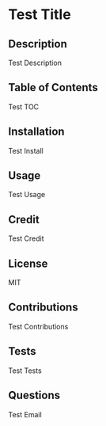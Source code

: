 # Test Title
  ## Description
   Test Description

  ## Table of Contents
   Test TOC

  ## Installation
   Test Install

  ## Usage
   Test Usage

  ## Credit
   Test Credit

  ## License
   MIT

  ## Contributions
   Test Contributions

  ## Tests
   Test Tests

  ## Questions
   Test Email
